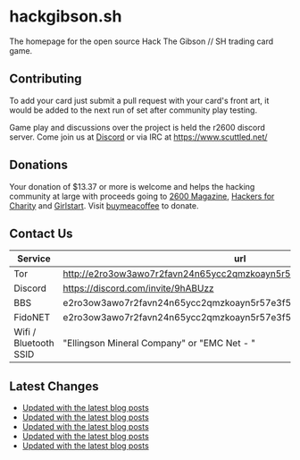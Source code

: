 # hackgibson.sh
The homepage for the open source Hack The Gibson // SH trading card game.


## Contributing

To add your card just submit a pull request with your card's front art, it would be added to the next run of set after community play testing.

Game play and discussions over the project is held the r2600 discord server. Come join us at [Discord](https://discord.com/invite/9hABUzz) or via IRC at https://www.scuttled.net/


## Donations

Your donation of $13.37 or more is welcome and helps the hacking community at large with proceeds going to [2600 Magazine](https://2600.com/), [Hackers for Charity](https://hackersforcharity.org) and [Girlstart](https://girlstart.org).  Visit [buymeacoffee](https://www.buymeacoffee.com/hackgibson.sh) to donate.


## Contact Us

Service | url
-|-
Tor | http://e2ro3ow3awo7r2favn24n65ycc2qmzkoayn5r57e3f56nvjwdcgg32ad.onion
Discord | https://discord.com/invite/9hABUzz
BBS | e2ro3ow3awo7r2favn24n65ycc2qmzkoayn5r57e3f56nvjwdcgg32ad.onion:23
FidoNET | e2ro3ow3awo7r2favn24n65ycc2qmzkoayn5r57e3f56nvjwdcgg32ad.onion:24554
Wifi / Bluetooth SSID | "Ellingson Mineral Company" or "EMC Net - <fidonet address>"

## Latest Changes
<!-- BLOG-POST-LIST:START -->
- [Updated with the latest blog posts](https://github.com/DFW2600/hackgibson.sh/commit/81e04800b3853c76f1eddffc50cbed88e097383c)
- [Updated with the latest blog posts](https://github.com/DFW2600/hackgibson.sh/commit/805a6cb6ae0af1f26843c8d626d23660f72b928f)
- [Updated with the latest blog posts](https://github.com/DFW2600/hackgibson.sh/commit/e02b7bd7238da948206c8e48faf4e3cb40d950bf)
- [Updated with the latest blog posts](https://github.com/DFW2600/hackgibson.sh/commit/6dfea41a2a5e21adbe87c0c68909803246a81385)
- [Updated with the latest blog posts](https://github.com/DFW2600/hackgibson.sh/commit/5afe7e714804827ce8388f7ffb5f4cb881f8f2a1)
<!-- BLOG-POST-LIST:END -->
